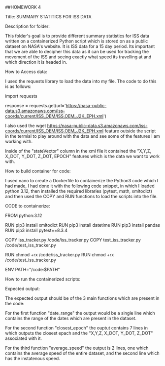 ##HOMEWORK 4


Title: SUMMARY STATITICS FOR ISS DATA


Description for folder: 

This folder's goal is to provide different summary statistics for ISS data written on a containerized Python script which is stored on as a public 
dataset on NASA's website. It is ISS data for a 15 day period. Its important that we are able to decipher this data as it can be used for tracking
the movement of the ISS and seeing exactly what speed its travelling at and which direction it is headed in. 



How to Access data: 

I used the requests library to load the data into my file. The code to do this is as follows:

import requests

response = requests.get(url='https://nasa-public-data.s3.amazonaws.com/iss-coords/current/ISS_OEM/ISS.OEM_J2K_EPH.xml')

I also used the wget https://nasa-public-data.s3.amazonaws.com/iss-coords/current/ISS_OEM/ISS.OEM_J2K_EPH.xml feature outside the script in the 
termial to play around with the data and see some of the features I am working with. 

Inside of the "stateVector" column in the xml file it contained the "X,Y,Z, X_DOT, Y_DOT, Z_DOT, EPOCH" features which is the data we want to work 
with. 


How to build container for code: 

I used nano to create a Dockerfile to containerize the Python3 code which I had made, I had done it with the following code snippet, in which I 
loaded python 3.12, then installed the required libraries (pytest, math, xmltodict) and then used the COPY and RUN functions to load the scripts 
into the file. 

CODE to containerize: 

FROM python:3.12

RUN pip3 install xmltodict
RUN pip3 install datetime
RUN pip3 install pandas
RUN pip3 install pytest==8.3.4


COPY iss_tracker.py /code/iss_tracker.py
COPY test_iss_tracker.py /code/test_iss_tracker.py



RUN chmod +rx /code/iss_tracker.py
RUN chmod +rx /code/test_iss_tracker.py



ENV PATH="/code:$PATH"


How to run the containerized scripts: 



Expected output: 

The expected output should be of the 3 main functions which are present in the code: 

For the first function "date_range" the output would be a single line which contains the range of the dates which are present in the dataset. 

For the second function "closest_epoch" the ouptut contains 7 lines in which outputs the closest epach and the "X,Y,Z, X_DOT, Y_DOT, Z_DOT" 
associated with it.

For the third function "average_speed" the output is 2 lines, one which contains the average speed of the entire dataset, and the second line which 
has the instatenous speed. 

